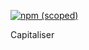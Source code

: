 [![npm (scoped)](https://img.shields.io/badge/npm-v1.0.0-blue)](https://github.com/aman-raza/xmxn)

Capitaliser
